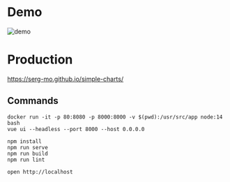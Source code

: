 # Demo
![demo](./simple-charts.gif)

# Production
https://serg-mo.github.io/simple-charts/


## Commands
```
docker run -it -p 80:8080 -p 8000:8000 -v $(pwd):/usr/src/app node:14 bash
vue ui --headless --port 8000 --host 0.0.0.0

npm install
npm run serve
npm run build
npm run lint

open http://localhost
```
